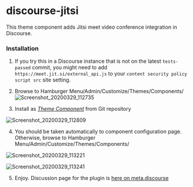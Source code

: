 # discourse-jitsi

This theme component adds Jitsi meet video conference integration in Discourse.

### Installation
1. If you try this in a Discourse instance that is not on the latest `tests-passed` commit, you might need to add `https://meet.jit.si/external_api.js` to your `content security policy script src` site setting. 

2.  Browse to Hamburger Menu/Admin/Customize/Themes/Components/
![Screenshot_20200329_112735](https://user-images.githubusercontent.com/1787238/77857125-8b17d880-71b0-11ea-87e5-268883b10ae0.png)

3.  Install as _[Theme Component](https://meta.discourse.org/t/how-do-i-install-a-theme-or-theme-component/63682)_ from Git repository

![Screenshot_20200329_112809](https://user-images.githubusercontent.com/1787238/77857150-ada9f180-71b0-11ea-9c04-f29c61a555eb.png)

4. You should be taken automatically to component configuration page.  Otherwise, browse to
Hamburger Menu/Admin/Customize/Themes/Components/

![Screenshot_20200329_113221](https://user-images.githubusercontent.com/1787238/77857308-84d62c00-71b1-11ea-90dd-4cd4a5202497.png)

![Screenshot_20200329_113241](https://user-images.githubusercontent.com/1787238/77857306-80117800-71b1-11ea-8402-7b924889dcc3.png)

5. Enjoy.  Discussion page for the plugin is [here on meta.discourse](https://meta.discourse.org/t/video-call-integration-plugin/133944/)
